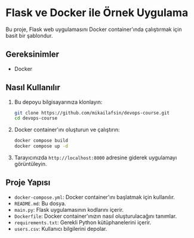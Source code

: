 # Flask ve Docker ile Örnek Uygulama

Bu proje, Flask web uygulamasını Docker container'ında çalıştırmak için basit bir şablondur.

## Gereksinimler

- Docker

## Nasıl Kullanılır

1. Bu depoyu bilgisayarınıza klonlayın:

    ```bash
    git clone https://github.com/mikailafsin/devops-course.git
    cd devops-course
    ```

2. Docker container'ını oluşturun ve çalıştırın:

    ```bash
    docker compose build
    docker compose up -d
    ```

3. Tarayıcınızda `http://localhost:8000` adresine giderek uygulamayı görüntüleyin.

## Proje Yapısı

- `docker-compose.yml`: Docker container'ını başlatmak için kullanılır.
- `README.md`: Bu dosya.
- `main.py`: Flask uygulamasının kodlarını içerir.
- `Dockerfile`: Docker container'ınızın nasıl oluşturulacağını tanımlar.
- `requirements.txt`: Gerekli Python kütüphanelerini içerir.
- `users.csv`: Kullanıcı bilgilerini depolar.
